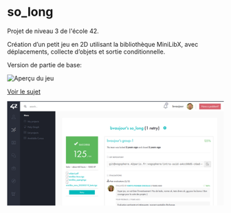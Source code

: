 # so_long

Projet de niveau 3 de l'école 42.

Création d’un petit jeu en 2D utilisant la bibliothèque MiniLibX, avec déplacements, collecte d’objets et sortie conditionnelle.

Version de partie de base:

![Aperçu du jeu](./Screencast_so_long_mandatory;gif)

[Voir le sujet](./subject.pdf)

![capture d'écran](./Screenshot.png)
